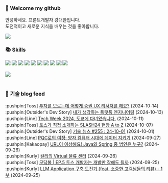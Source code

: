 ### 👋 Welcome my github

안녕하세요. 프론트개발자 강대한입니다.
<br>
도전적이고 새로운 지식을 배우는 것을 좋아합니다.

<!--
![header](https://capsule-render.vercel.app/api?type=Waving&color=auto&height=300&section=header&text=Welcome&fontAlignY=40&desc=KangDaeHan%20github%20&descSize=20&descAlignY=55&animation=fadeIn&fontSize=90)

**KangDaeHan/KangDaeHan** is a ✨ _special_ ✨ repository because its `README.md` (this file) appears on your GitHub profile.

Here are some ideas to get you started:

- 🔭 I’m currently working on ...
- 🌱 I’m currently learning ...
- 👯 I’m looking to collaborate on ...
- 🤔 I’m looking for help with ...
- 💬 Ask me about ...
- 📫 How to reach me: ...
- 😄 Pronouns: ...
- ⚡ Fun fact: ...
-->

<a href="https://twinfamily.github.io" target="_blank"><img src="https://img.shields.io/badge/Blog-121D33?style=flat-square&logo=blogger&logoColor=ffffff"/></a>

### :books: Skills
<a href="#" target="_blank"><img src="https://img.shields.io/badge/React-61DAFB?style=flat-square&logo=react&logoColor=ffffff"/></a>
<a href="#" target="_blank"><img src="https://img.shields.io/badge/Html5-E34F26?style=flat-square&logo=html5&logoColor=ffffff"/></a>
<a href="#" target="_blank"><img src="https://img.shields.io/badge/Javascript-F7DF1E?style=flat-square&logo=javascript&logoColor=ffffff"/></a>
<a href="#" target="_blank"><img src="https://img.shields.io/badge/Cssmodules-000000?style=flat-square&logo=cssmodules&logoColor=ffffff"/></a>
<a href="#" target="_blank"><img src="https://img.shields.io/badge/Node.js-339933?style=flat-square&logo=nodedotjs&logoColor=ffffff"/></a>
<a href="#" target="_blank"><img src="https://img.shields.io/badge/Typescript-3178C6?style=flat-square&logo=typescript&logoColor=ffffff"/></a>
<a href="#" target="_blank"><img src="https://img.shields.io/badge/Git-F05032?style=flat-square&logo=git&logoColor=ffffff"/></a>
<a href="#" target="_blank"><img src="https://img.shields.io/badge/Gitlab-FC6D26?style=flat-square&logo=gitlab&logoColor=ffffff"/></a>
<a href="#" target="_blank"><img src="https://img.shields.io/badge/Webpack-8DD6F9?style=flat-square&logo=webpack&logoColor=ffffff"/></a>
<a href="#" target="_blank"><img src="https://img.shields.io/badge/Vite-646CFF?style=flat-square&logo=vite&logoColor=ffffff"/></a>
<br><br>
<img src="https://github-readme-stats.vercel.app/api/top-langs/?username=KangDaeHan&layout=compact">
<br><br>
### :round_pushpin: 기술 blog feed
<!-- BLOG-POST-LIST:START --><div>:pushpin:[Toss] <a target="_blank" href="https://toss.tech/article/new-uxresearch-invest">투자를 모르는데 어떻게 증권 UX 리서처를 해요?</a> (2024-10-14)</div><div>:pushpin:[Outsider's Dev Story] <a target="_blank" href="https://blog.outsider.ne.kr/1736">내가 생각하는 플랫폼 엔지니어링</a> (2024-10-13)</div><div>:pushpin:[Line] <a target="_blank" href="https://techblog.lycorp.co.jp/ko/visiting-tokyo-for-tech-week-2024">Tech Week 2024, 도쿄에 다녀왔습니다.</a> (2024-10-11)</div><div>:pushpin:[Toss] <a target="_blank" href="https://toss.tech/article/slash24">토스가 직접 소개하는 SLASH24 현장 A to Z</a> (2024-10-07)</div><div>:pushpin:[Outsider's Dev Story] <a target="_blank" href="https://blog.outsider.ne.kr/1735">기술 뉴스 #255 : 24-10-01</a> (2024-10-01)</div><div>:pushpin:[Line] <a target="_blank" href="https://techblog.lycorp.co.jp/ko/pqc-to-protect-data-in-the-age-of-quantum-computers">PQC로의 여정: 양자 컴퓨터 시대에 데이터 지키기</a> (2024-09-27)</div><div>:pushpin:[Kakaopay] <a target="_blank" href="https://tech.kakaopay.com/post/url-is-strange/">URL이 이상해요! Java와 Spring 중 범인은 누구?</a> (2024-09-26)</div><div>:pushpin:[Kurly] <a target="_blank" href="http://thefarmersfront.github.io/blog/picking-simulation/">컬리의 Virtual 물류 센터</a> (2024-09-26)</div><div>:pushpin:[Toss] <a target="_blank" href="https://toss.tech/article/firesidechat_frontend_5">모닥불 | EP.5 토스 개발자는 개발만 잘해도 될까</a> (2024-09-25)</div><div>:pushpin:[Kurly] <a target="_blank" href="http://thefarmersfront.github.io/blog/2024-review-llm-application/">LLM Application 구축 도전기 &lpar;feat. 소중한 고객님들의 리뷰&rpar; - 1부</a> (2024-09-25)</div><!-- BLOG-POST-LIST:END -->

<!-- ![Anurag's GitHub stats](https://github-readme-stats.vercel.app/api?username=KangDaeHan&show_icons=true&theme=radical) -->
